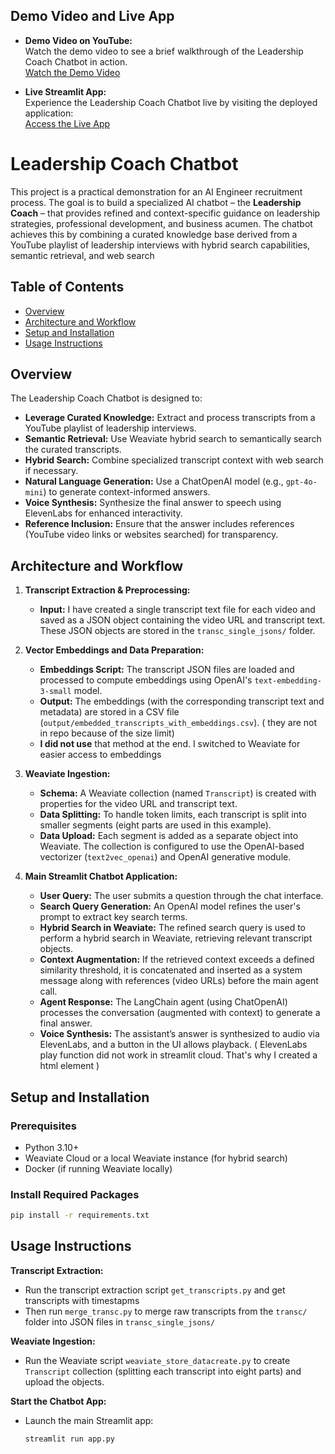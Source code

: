 ## Demo Video and Live App

-   **Demo Video on YouTube:**  
    Watch the demo video to see a brief walkthrough of the Leadership Coach Chatbot in action.  
    [Watch the Demo Video](https://www.youtube.com/watch?v=ez9Ra2uFikc)

-   **Live Streamlit App:**  
    Experience the Leadership Coach Chatbot live by visiting the deployed application:  
    [Access the Live App](https://omerozer-enocta.streamlit.app/)

# Leadership Coach Chatbot

This project is a practical demonstration for an AI Engineer recruitment process. The goal is to build a specialized AI chatbot – the **Leadership Coach** – that provides refined and context-specific guidance on leadership strategies, professional development, and business acumen. The chatbot achieves this by combining a curated knowledge base derived from a YouTube playlist of leadership interviews with hybrid search capabilities, semantic retrieval, and web search

## Table of Contents

-   [Overview](#overview)
-   [Architecture and Workflow](#architecture-and-workflow)
-   [Setup and Installation](#setup-and-installation)
-   [Usage Instructions](#usage-instructions)

## Overview

The Leadership Coach Chatbot is designed to:

-   **Leverage Curated Knowledge:** Extract and process transcripts from a YouTube playlist of leadership interviews.
-   **Semantic Retrieval:** Use Weaviate hybrid search to semantically search the curated transcripts.
-   **Hybrid Search:** Combine specialized transcript context with web search if necessary.
-   **Natural Language Generation:** Use a ChatOpenAI model (e.g., `gpt-4o-mini`) to generate context-informed answers.
-   **Voice Synthesis:** Synthesize the final answer to speech using ElevenLabs for enhanced interactivity.
-   **Reference Inclusion:** Ensure that the answer includes references (YouTube video links or websites searched) for transparency.

## Architecture and Workflow

1. **Transcript Extraction & Preprocessing:**

    - **Input:** I have created a single transcript text file for each video and saved as a JSON object containing the video URL and transcript text. These JSON objects are stored in the `transc_single_jsons/` folder.

2. **Vector Embeddings and Data Preparation:**

    - **Embeddings Script:** The transcript JSON files are loaded and processed to compute embeddings using OpenAI's `text-embedding-3-small` model.
    - **Output:** The embeddings (with the corresponding transcript text and metadata) are stored in a CSV file (`output/embedded_transcripts_with_embeddings.csv`). ( they are not in repo because of the size limit)
    - **I did not use** that method at the end. I switched to Weaviate for easier access to embeddings

3. **Weaviate Ingestion:**

    - **Schema:** A Weaviate collection (named `Transcript`) is created with properties for the video URL and transcript text.
    - **Data Splitting:** To handle token limits, each transcript is split into smaller segments (eight parts are used in this example).
    - **Data Upload:** Each segment is added as a separate object into Weaviate. The collection is configured to use the OpenAI-based vectorizer (`text2vec_openai`) and OpenAI generative module.

4. **Main Streamlit Chatbot Application:**
    - **User Query:** The user submits a question through the chat interface.
    - **Search Query Generation:** An OpenAI model refines the user's prompt to extract key search terms.
    - **Hybrid Search in Weaviate:** The refined search query is used to perform a hybrid search in Weaviate, retrieving relevant transcript objects.
    - **Context Augmentation:** If the retrieved context exceeds a defined similarity threshold, it is concatenated and inserted as a system message along with references (video URLs) before the main agent call.
    - **Agent Response:** The LangChain agent (using ChatOpenAI) processes the conversation (augmented with context) to generate a final answer.
    - **Voice Synthesis:** The assistant’s answer is synthesized to audio via ElevenLabs, and a button in the UI allows playback. ( ElevenLabs play function did not work in streamlit cloud. That's why I created a html element )

## Setup and Installation

### Prerequisites

-   Python 3.10+
-   Weaviate Cloud or a local Weaviate instance (for hybrid search)
-   Docker (if running Weaviate locally)

### Install Required Packages

```bash
pip install -r requirements.txt
```

## Usage Instructions

**Transcript Extraction:**

-   Run the transcript extraction script `get_transcripts.py` and get transcripts with timestapms
-   Then run `merge_transc.py` to merge raw transcripts from the `transc/` folder into JSON files in `transc_single_jsons/`

**Weaviate Ingestion:**

-   Run the Weaviate script `weaviate_store_datacreate.py` to create `Transcript` collection (splitting each transcript into eight parts) and upload the objects.

**Start the Chatbot App:**

-   Launch the main Streamlit app:

    ```bash
    streamlit run app.py
    ```
